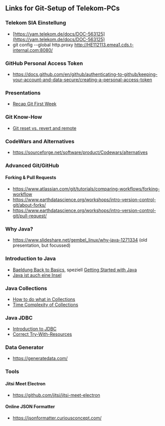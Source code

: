 ## Links for Git-Setup of Telekom-PCs

### Telekom SIA Einstellung

* [https://yam.telekom.de/docs/DOC-563125](https://yam.telekom.de/docs/DOC-563125) 
* git config --global http.proxy  http://HE112113.emea1.cds.t-internal.com:8080/


### GitHub Personal Access Token

* https://docs.github.com/en/github/authenticating-to-github/keeping-your-account-and-data-secure/creating-a-personal-access-token

### Presentations

* [Recap Git First Week](http://slides.com/moji3000/git_presentation/fullscreen)

### Git Know-How

* [Git reset vs. revert and remote](https://www.reddit.com/r/git/comments/hsgmic/can_git_reset_ever_affect_whats_on_the_remote/fyfxmrp?utm_source=share&utm_medium=web2x&context=3)

### CodeWars and Alternatives

* https://sourceforge.net/software/product/Codewars/alternatives

### Advanced Git/GitHub

#### Forking & Pull Requests

* https://www.atlassian.com/git/tutorials/comparing-workflows/forking-workflow
* https://www.earthdatascience.org/workshops/intro-version-control-git/about-forks/
* https://www.earthdatascience.org/workshops/intro-version-control-git/pull-request/

### Why Java?

* https://www.slideshare.net/gembel_linux/why-java-1271334 (old presentation, but focussed)

### Introduction to Java

* [Baeldung Back to Basics](https://www.baeldung.com/java-tutorial), speziell [Getting Started with Java](https://www.baeldung.com/get-started-with-java-series)
* [Java ist auch eine Insel](https://openbook.rheinwerk-verlag.de/javainsel/)

### Java Collections

* [How to do what in Collections](https://www.baeldung.com/java-collections)
* [Time Complexity of Collections](https://www.baeldung.com/java-collections-complexity)

### Java JDBC

* [Introduction to JDBC](https://www.marcobehler.com/guides/jdbc)
* [Correct Try-With-Resources](https://stackoverflow.com/questions/8066501/how-should-i-use-try-with-resources-with-jdbc)

### Data Generator

* https://generatedata.com/

### Tools

#### Jitsi Meet Electron

* https://github.com/jitsi/jitsi-meet-electron

#### Online JSON Formatter

* https://jsonformatter.curiousconcept.com/
